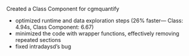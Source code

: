 Created a Class Component for cgmquantify
- optimized runtime and data exploration steps (26% faster— Class: 4.94s, Class Component: 6.67)
- minimized the code with wrapper functions, effectively removing repeated sections
- fixed intradaysd’s bug
